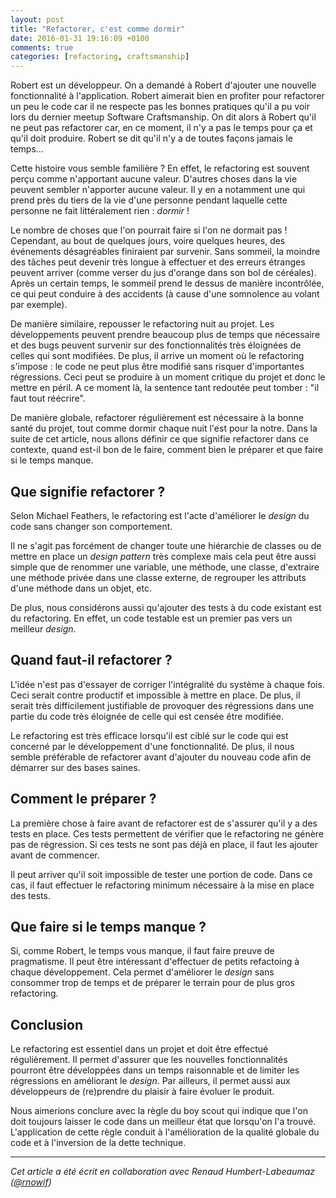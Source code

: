 ```yaml
---
layout: post
title: "Refactorer, c'est comme dormir"
date: 2016-01-31 19:16:09 +0100
comments: true
categories: [refactoring, craftsmanship]
---
```


Robert est un développeur. On a demandé à Robert d'ajouter une nouvelle fonctionnalité à l'application. Robert aimerait bien en profiter pour refactorer un peu le code car il ne respecte pas les bonnes pratiques qu'il a pu voir lors du dernier meetup Software Craftsmanship. On dit alors à Robert qu'il ne peut pas refactorer car, en ce moment, il n'y a pas le temps pour ça et qu'il doit produire. Robert se dit qu'il n'y a de toutes façons jamais le temps...

Cette histoire vous semble familière ? En effet, le refactoring est souvent perçu comme n'apportant aucune valeur. D'autres choses dans la vie peuvent sembler n'apporter aucune valeur. Il y en a notamment une qui prend près du tiers de la vie d'une personne pendant laquelle cette personne ne fait littéralement rien : *dormir* !

<!-- more -->

Le nombre de choses que l'on pourrait faire si l'on ne dormait pas ! Cependant, au bout de quelques jours, voire quelques heures, des événements désagréables finiraient par survenir. Sans sommeil, la moindre des tâches peut devenir très longue à effectuer et des erreurs étranges peuvent arriver (comme verser du jus d'orange dans son bol de céréales). Après un certain temps, le sommeil prend le dessus de manière incontrôlée, ce qui peut conduire à des accidents (à cause d'une somnolence au volant par exemple).

De manière similaire, repousser le refactoring nuit au projet. Les développements peuvent prendre beaucoup plus de temps que nécessaire et des bugs peuvent survenir sur des fonctionnalités très éloignées de celles qui sont modifiées. De plus, il arrive un moment où le refactoring s'impose : le code ne peut plus être modifié sans risquer d'importantes régressions. Ceci peut se produire à un moment critique du projet et donc le mettre en péril. A ce moment là, la sentence tant redoutée peut tomber : "il faut tout réécrire".

De manière globale, refactorer régulièrement est nécessaire à la bonne santé du projet, tout comme dormir chaque nuit l'est pour la notre. Dans la suite de cet article, nous allons définir ce que signifie refactorer dans ce contexte, quand est-il bon de le faire, comment bien le préparer et que faire si le temps manque.

## Que signifie refactorer ?

Selon Michael Feathers, le refactoring est l'acte d'améliorer le _design_ du code sans changer son comportement.

Il ne s'agit pas forcément de changer toute une hiérarchie de classes ou de mettre en place un _design pattern_ très complexe mais cela peut être aussi simple que de renommer une variable, une méthode, une classe, d'extraire une méthode privée dans une classe externe, de regrouper les attributs d'une méthode dans un objet, etc.

De plus, nous considérons aussi qu'ajouter des tests à du code existant est du refactoring. En effet, un code testable est un premier pas vers un meilleur _design_.

## Quand faut-il refactorer ?

L'idée n'est pas d'essayer de corriger l'intégralité du système à chaque fois. Ceci serait contre productif et impossible à mettre en place. De plus, il serait très difficilement justifiable de provoquer des régressions dans une partie du code très éloignée de celle qui est censée être modifiée.

Le refactoring est très efficace lorsqu'il est ciblé sur le code qui est concerné par le développement d'une fonctionnalité. De plus, il nous semble préférable de refactorer avant d'ajouter du nouveau code afin de démarrer sur des bases saines.

## Comment le préparer ?

La première chose à faire avant de refactorer est de s'assurer qu'il y a des tests en place. Ces tests permettent de vérifier que le refactoring ne génère pas de régression. Si ces tests ne sont pas déjà en place, il faut les ajouter avant de commencer.

Il peut arriver qu'il soit impossible de tester une portion de code. Dans ce cas, il faut effectuer le refactoring minimum nécessaire à la mise en place des tests.

## Que faire si le temps manque ?

Si, comme Robert, le temps vous manque, il faut faire preuve de pragmatisme. Il peut être intéressant d'effectuer de petits refactoing à chaque développement. Cela permet d'améliorer le _design_ sans consommer trop de temps et de préparer le terrain pour de plus gros refactoring.

## Conclusion

Le refactoring est essentiel dans un projet et doit être effectué régulièrement. Il permet d'assurer que les nouvelles fonctionnalités pourront être développées dans un temps raisonnable et de limiter les régressions en améliorant le _design_. Par ailleurs, il permet aussi aux développeurs de (re)prendre du plaisir à faire évoluer le produit.

Nous aimerions conclure avec la règle du boy scout qui indique que l'on doit toujours laisser le code dans un meilleur état que lorsqu'on l'a trouvé. L'application de cette règle conduit à l'amélioration de la qualité globale du code et à l'inversion de la dette technique.

---
_Cet article a été écrit en collaboration avec Renaud Humbert-Labeaumaz ([@rnowif](https://www.twitter.com/rnowif))_